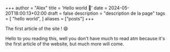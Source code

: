 +++
author = "Alex"
title = 'Hello world 👋'
date = 2024-05-20T18:00:13+02:00
draft = false
description = "description de la page"
tags = [
    "hello world",
]
aliases = ["posts"]
+++

The first article of the site ! 😄

Hello to you reading this, well you don't have much to read atm because it's the first article of the website, but much more will come.